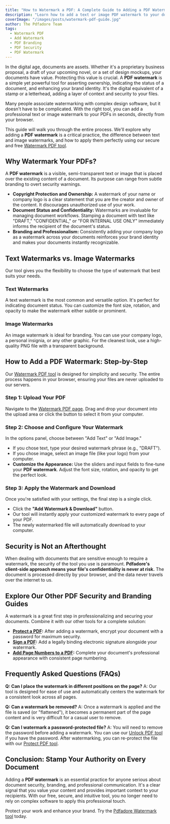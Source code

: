 ```yaml
---
title: "How to Watermark a PDF: A Complete Guide to Adding a PDF Watermark"
description: "Learn how to add a text or image PDF watermark to your document for free. Our step-by-step guide covers branding, security, and how to customize your PDF watermark."
coverImage: "/images/posts/watermark-pdf-guide.jpg"
author: The Pdfadore Team
tags:
  - Watermark PDF
  - Add Watermark
  - PDF Branding
  - PDF Security
  - PDF Watermark
---
```


In the digital age, documents are assets. Whether it's a proprietary business proposal, a draft of your upcoming novel, or a set of design mockups, your documents have value. Protecting this value is crucial. A **PDF watermark** is a simple yet powerful tool for asserting ownership, indicating the status of a document, and enhancing your brand identity. It's the digital equivalent of a stamp or a letterhead, adding a layer of context and security to your files.

Many people associate watermarking with complex design software, but it doesn't have to be complicated. With the right tool, you can add a professional text or image watermark to your PDFs in seconds, directly from your browser.

This guide will walk you through the entire process. We'll explore why adding a **PDF watermark** is a critical practice, the difference between text and image watermarks, and how to apply them perfectly using our secure and free [Watermark PDF tool](#/watermark).

## Why Watermark Your PDFs?

A **PDF watermark** is a visible, semi-transparent text or image that is placed over the existing content of a document. Its purpose can range from subtle branding to overt security warnings.

*   **Copyright Protection and Ownership:** A watermark of your name or company logo is a clear statement that you are the creator and owner of the content. It discourages unauthorized use of your work.
*   **Document Status and Confidentiality:** Watermarks are invaluable for managing document workflows. Stamping a document with text like "DRAFT," "CONFIDENTIAL," or "FOR INTERNAL USE ONLY" immediately informs the recipient of the document's status.
*   **Branding and Professionalism:** Consistently adding your company logo as a watermark across your documents reinforces your brand identity and makes your documents instantly recognizable.

## Text Watermarks vs. Image Watermarks

Our tool gives you the flexibility to choose the type of watermark that best suits your needs.

### Text Watermarks
A text watermark is the most common and versatile option. It's perfect for indicating document status. You can customize the font size, rotation, and opacity to make the watermark either subtle or prominent.

### Image Watermarks
An image watermark is ideal for branding. You can use your company logo, a personal insignia, or any other graphic. For the cleanest look, use a high-quality PNG file with a transparent background.

## How to Add a PDF Watermark: Step-by-Step

Our [Watermark PDF tool](#/watermark) is designed for simplicity and security. The entire process happens in your browser, ensuring your files are never uploaded to our servers.

### Step 1: Upload Your PDF
Navigate to the [Watermark PDF page](#/watermark). Drag and drop your document into the upload area or click the button to select it from your computer.

### Step 2: Choose and Configure Your Watermark
In the options panel, choose between "Add Text" or "Add Image."

*   If you chose text, type your desired watermark phrase (e.g., "DRAFT").
*   If you chose image, select an image file (like your logo) from your computer.
*   **Customize the Appearance:** Use the sliders and input fields to fine-tune your **PDF watermark**. Adjust the font size, rotation, and opacity to get the perfect look.

### Step 3: Apply the Watermark and Download
Once you're satisfied with your settings, the final step is a single click.

*   Click the **"Add Watermark & Download"** button.
*   Our tool will instantly apply your customized watermark to every page of your PDF.
*   The newly watermarked file will automatically download to your computer.

## Security is Not an Afterthought
When dealing with documents that are sensitive enough to require a watermark, the security of the tool you use is paramount. **Pdfadore's client-side approach means your file's confidentiality is never at risk.** The document is processed directly by your browser, and the data never travels over the internet to us.

## Explore Our Other PDF Security and Branding Guides

A watermark is a great first step in professionalizing and securing your documents. Combine it with our other tools for a complete solution:

*   **[Protect a PDF](#/blog/how-to-password-protect-pdf-guide):** After adding a watermark, encrypt your document with a password for maximum security.
*   **[Sign a PDF](#/blog/how-to-sign-pdf-online-free-guide):** Add a legally binding electronic signature alongside your watermark.
*   **[Add Page Numbers to a PDF](#/blog/how-to-add-page-numbers-to-pdf-guide):** Complete your document's professional appearance with consistent page numbering.

## Frequently Asked Questions (FAQs)

**Q: Can I place the watermark in different positions on the page?**
A: Our tool is designed for ease of use and automatically centers the watermark for a consistent look across all pages.

**Q: Can a watermark be removed?**
A: Once a watermark is applied and the file is saved (or "flattened"), it becomes a permanent part of the page content and is very difficult for a casual user to remove.

**Q: Can I watermark a password-protected file?**
A: You will need to remove the password before adding a watermark. You can use our [Unlock PDF tool](#/unlock) if you have the password. After watermarking, you can re-protect the file with our [Protect PDF tool](#/protect).

## Conclusion: Stamp Your Authority on Every Document
Adding a **PDF watermark** is an essential practice for anyone serious about document security, branding, and professional communication. It's a clear signal that you value your content and provides important context to your recipients. With our free, secure, and intuitive tool, you no longer need to rely on complex software to apply this professional touch.

Protect your work and enhance your brand. Try the [Pdfadore Watermark tool](#/watermark) today.